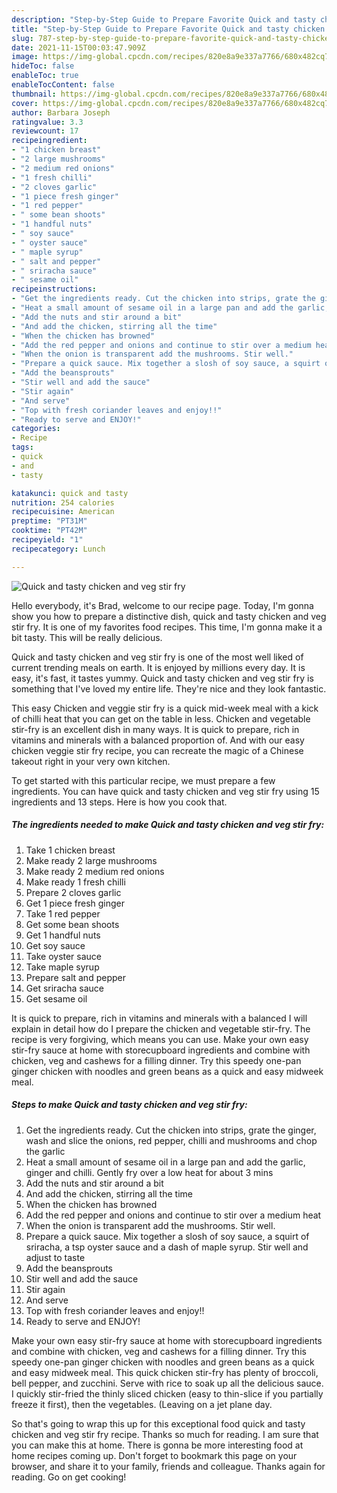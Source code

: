 ```yaml
---
description: "Step-by-Step Guide to Prepare Favorite Quick and tasty chicken and veg stir fry"
title: "Step-by-Step Guide to Prepare Favorite Quick and tasty chicken and veg stir fry"
slug: 787-step-by-step-guide-to-prepare-favorite-quick-and-tasty-chicken-and-veg-stir-fry
date: 2021-11-15T00:03:47.909Z
image: https://img-global.cpcdn.com/recipes/820e8a9e337a7766/680x482cq70/quick-and-tasty-chicken-and-veg-stir-fry-recipe-main-photo.jpg
hideToc: false
enableToc: true
enableTocContent: false
thumbnail: https://img-global.cpcdn.com/recipes/820e8a9e337a7766/680x482cq70/quick-and-tasty-chicken-and-veg-stir-fry-recipe-main-photo.jpg
cover: https://img-global.cpcdn.com/recipes/820e8a9e337a7766/680x482cq70/quick-and-tasty-chicken-and-veg-stir-fry-recipe-main-photo.jpg
author: Barbara Joseph
ratingvalue: 3.3
reviewcount: 17
recipeingredient:
- "1 chicken breast"
- "2 large mushrooms"
- "2 medium red onions"
- "1 fresh chilli"
- "2 cloves garlic"
- "1 piece fresh ginger"
- "1 red pepper"
- " some bean shoots"
- "1 handful nuts"
- " soy sauce"
- " oyster sauce"
- " maple syrup"
- " salt and pepper"
- " sriracha sauce"
- " sesame oil"
recipeinstructions:
- "Get the ingredients ready. Cut the chicken into strips, grate the ginger, wash and slice the onions, red pepper, chilli and mushrooms and chop the garlic"
- "Heat a small amount of sesame oil in a large pan and add the garlic, ginger and chilli. Gently fry over a low heat for about 3 mins"
- "Add the nuts and stir around a bit"
- "And add the chicken, stirring all the time"
- "When the chicken has browned"
- "Add the red pepper and onions and continue to stir over a medium heat"
- "When the onion is transparent add the mushrooms. Stir well."
- "Prepare a quick sauce. Mix together a slosh of soy sauce, a squirt of sriracha, a tsp oyster sauce and a dash of maple syrup. Stir well and adjust to taste"
- "Add the beansprouts"
- "Stir well and add the sauce"
- "Stir again"
- "And serve"
- "Top with fresh coriander leaves and enjoy!!"
- "Ready to serve and ENJOY!"
categories:
- Recipe
tags:
- quick
- and
- tasty

katakunci: quick and tasty 
nutrition: 254 calories
recipecuisine: American
preptime: "PT31M"
cooktime: "PT42M"
recipeyield: "1"
recipecategory: Lunch

---
```



![Quick and tasty chicken and veg stir fry](https://img-global.cpcdn.com/recipes/820e8a9e337a7766/680x482cq70/quick-and-tasty-chicken-and-veg-stir-fry-recipe-main-photo.jpg)

Hello everybody, it's Brad, welcome to our recipe page. Today, I'm gonna show you how to prepare a distinctive dish, quick and tasty chicken and veg stir fry. It is one of my favorites food recipes. This time, I'm gonna make it a bit tasty. This will be really delicious.

Quick and tasty chicken and veg stir fry is one of the most well liked of current trending meals on earth. It is enjoyed by millions every day. It is easy, it's fast, it tastes yummy. Quick and tasty chicken and veg stir fry is something that I've loved my entire life. They're nice and they look fantastic.

This easy Chicken and veggie stir fry is a quick mid-week meal with a kick of chilli heat that you can get on the table in less. Chicken and vegetable stir-fry is an excellent dish in many ways. It is quick to prepare, rich in vitamins and minerals with a balanced proportion of. And with our easy chicken veggie stir fry recipe, you can recreate the magic of a Chinese takeout right in your very own kitchen.


To get started with this particular recipe, we must prepare a few ingredients. You can have quick and tasty chicken and veg stir fry using 15 ingredients and 13 steps. Here is how you cook that.

<!--inarticleads1-->

##### The ingredients needed to make Quick and tasty chicken and veg stir fry:

1. Take 1 chicken breast
1. Make ready 2 large mushrooms
1. Make ready 2 medium red onions
1. Make ready 1 fresh chilli
1. Prepare 2 cloves garlic
1. Get 1 piece fresh ginger
1. Take 1 red pepper
1. Get  some bean shoots
1. Get 1 handful nuts
1. Get  soy sauce
1. Take  oyster sauce
1. Take  maple syrup
1. Prepare  salt and pepper
1. Get  sriracha sauce
1. Get  sesame oil


It is quick to prepare, rich in vitamins and minerals with a balanced I will explain in detail how do I prepare the chicken and vegetable stir-fry. The recipe is very forgiving, which means you can use. Make your own easy stir-fry sauce at home with storecupboard ingredients and combine with chicken, veg and cashews for a filling dinner. Try this speedy one-pan ginger chicken with noodles and green beans as a quick and easy midweek meal. 

<!--inarticleads2-->

##### Steps to make Quick and tasty chicken and veg stir fry:

1. Get the ingredients ready. Cut the chicken into strips, grate the ginger, wash and slice the onions, red pepper, chilli and mushrooms and chop the garlic
1. Heat a small amount of sesame oil in a large pan and add the garlic, ginger and chilli. Gently fry over a low heat for about 3 mins
1. Add the nuts and stir around a bit
1. And add the chicken, stirring all the time
1. When the chicken has browned
1. Add the red pepper and onions and continue to stir over a medium heat
1. When the onion is transparent add the mushrooms. Stir well.
1. Prepare a quick sauce. Mix together a slosh of soy sauce, a squirt of sriracha, a tsp oyster sauce and a dash of maple syrup. Stir well and adjust to taste
1. Add the beansprouts
1. Stir well and add the sauce
1. Stir again
1. And serve
1. Top with fresh coriander leaves and enjoy!!
1. Ready to serve and ENJOY!

Make your own easy stir-fry sauce at home with storecupboard ingredients and combine with chicken, veg and cashews for a filling dinner. Try this speedy one-pan ginger chicken with noodles and green beans as a quick and easy midweek meal. This quick chicken stir-fry has plenty of broccoli, bell pepper, and zucchini. Serve with rice to soak up all the delicious sauce. I quickly stir-fried the thinly sliced chicken (easy to thin-slice if you partially freeze it first), then the vegetables. (Leaving on a jet plane day. 

So that's going to wrap this up for this exceptional food quick and tasty chicken and veg stir fry recipe. Thanks so much for reading. I am sure that you can make this at home. There is gonna be more interesting food at home recipes coming up. Don't forget to bookmark this page on your browser, and share it to your family, friends and colleague. Thanks again for reading. Go on get cooking!
